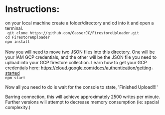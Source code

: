 # Instructions:

on your local machine create a folder/directory and cd into it and open a terminal.<br/>
` git clone https://github.com/GasserJC/FirestoreUploader.git`<br/>
` cd FirestoreUploader `<br/>
` npm install `<br/>
<br/>
Now you will need to move two JSON files into this directory. One will be your IAM GCP credentials, and the other will be the JSON file you need to upload into your GCP firestore collection. 
Learn how to get your GCP credentials here: https://cloud.google.com/docs/authentication/getting-started
<br/>
` npm start `<br/>

Now all you need to do is wait for the console to state, 'Finished Upload!!!' 

Barring connection, this will achieve approximately 2500 writes per minute. Further versions will attempt to decrease memory consumption (ie: spacial complexity.)
